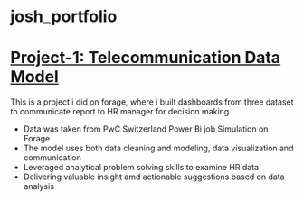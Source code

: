 # josh_portfolio

# [Project-1: Telecommunication Data Model](https://github.com/ajeebs/josh_portfolio/edit/main/README.md)

This is a project i did on forage, where i built dashboards from three dataset to
communicate report to HR manager for decision making.
 - Data was taken from PwC Switzerland Power Bi job Simulation on Forage
 - The model uses both data cleaning and modeling, data visualization and communication
 - Leveraged analytical problem solving skills to examine HR data
 - Delivering valuable insight amd actionable suggestions based on data analysis


